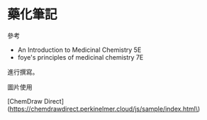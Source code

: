 # 藥化筆記

參考

* An Introduction to Medicinal Chemistry 5E
* foye's principles of medicinal chemistry 7E

進行撰寫。

圖片使用

\[ChemDraw Direct\]\(https://chemdrawdirect.perkinelmer.cloud/js/sample/index.html\)

